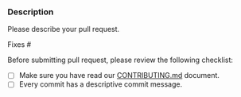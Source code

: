 ### Description

Please describe your pull request.

Fixes #

Before submitting pull request, please review the following checklist:

- [ ] Make sure you have read our [CONTRIBUTING.md](https://github.com/adorade/boodark/blob/main/CONTRIBUTING.md) document.
- [ ] Every commit has a descriptive commit message.
